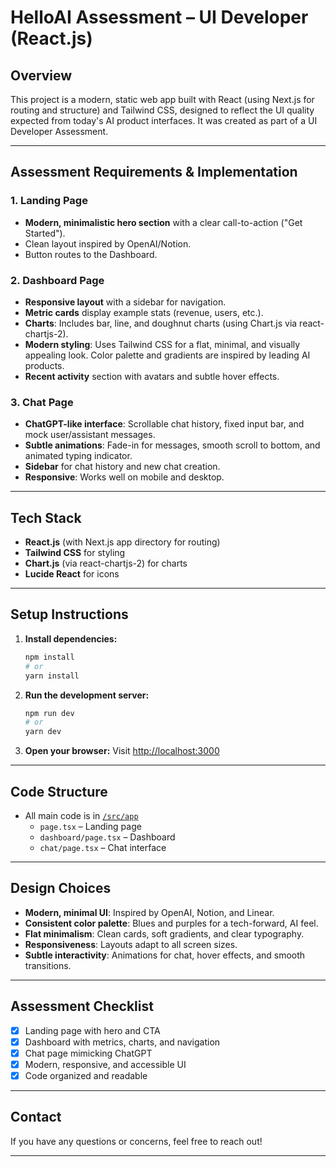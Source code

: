 # HelloAI Assessment – UI Developer (React.js)

## Overview
This project is a modern, static web app built with React (using Next.js for routing and structure) and Tailwind CSS, designed to reflect the UI quality expected from today's AI product interfaces. It was created as part of a UI Developer Assessment.

---

## Assessment Requirements & Implementation

### 1. Landing Page
- **Modern, minimalistic hero section** with a clear call-to-action ("Get Started").
- Clean layout inspired by OpenAI/Notion.
- Button routes to the Dashboard.

### 2. Dashboard Page
- **Responsive layout** with a sidebar for navigation.
- **Metric cards** display example stats (revenue, users, etc.).
- **Charts**: Includes bar, line, and doughnut charts (using Chart.js via react-chartjs-2).
- **Modern styling**: Uses Tailwind CSS for a flat, minimal, and visually appealing look. Color palette and gradients are inspired by leading AI products.
- **Recent activity** section with avatars and subtle hover effects.

### 3. Chat Page
- **ChatGPT-like interface**: Scrollable chat history, fixed input bar, and mock user/assistant messages.
- **Subtle animations**: Fade-in for messages, smooth scroll to bottom, and animated typing indicator.
- **Sidebar** for chat history and new chat creation.
- **Responsive**: Works well on mobile and desktop.

---

## Tech Stack
- **React.js** (with Next.js app directory for routing)
- **Tailwind CSS** for styling
- **Chart.js** (via react-chartjs-2) for charts
- **Lucide React** for icons

---

## Setup Instructions

1. **Install dependencies:**
   ```bash
   npm install
   # or
   yarn install
   ```

2. **Run the development server:**
   ```bash
   npm run dev
   # or
   yarn dev
   ```

3. **Open your browser:**
   Visit [http://localhost:3000](http://localhost:3000)

---

## Code Structure
- All main code is in [`/src/app`](./src/app)
  - `page.tsx` – Landing page
  - `dashboard/page.tsx` – Dashboard
  - `chat/page.tsx` – Chat interface

---

## Design Choices
- **Modern, minimal UI**: Inspired by OpenAI, Notion, and Linear.
- **Consistent color palette**: Blues and purples for a tech-forward, AI feel.
- **Flat minimalism**: Clean cards, soft gradients, and clear typography.
- **Responsiveness**: Layouts adapt to all screen sizes.
- **Subtle interactivity**: Animations for chat, hover effects, and smooth transitions.

---

## Assessment Checklist
- [x] Landing page with hero and CTA
- [x] Dashboard with metrics, charts, and navigation
- [x] Chat page mimicking ChatGPT
- [x] Modern, responsive, and accessible UI
- [x] Code organized and readable

---

## Contact
If you have any questions or concerns, feel free to reach out!

---


